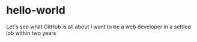 # hello-world
Let's see what GitHub is all about
I want to be a web developer in a settled job within two years
